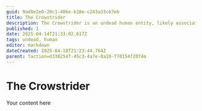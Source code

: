 ```yaml
---
guid: 9ad8e2e0-20c1-406e-b18e-c243a33c67eb
title: The Crowstrider
description: The Crowstrider is an undead human entity, likely associated with the faction identified by guid d338254f-45c3-4a7e-8a10-770154f2074a.
published: 1
date: 2025-04-14T21:33:02.617Z
tags: undead, human
editor: markdown
dateCreated: 2025-04-10T21:23:44.764Z
parent: faction=d338254f-45c3-4a7e-8a10-770154f2074a
---
```


# The Crowstrider
Your content here
